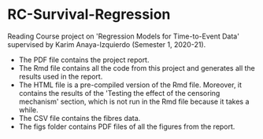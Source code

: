 # RC-Survival-Regression

Reading Course project on 'Regression Models for Time-to-Event Data' supervised by Karim Anaya-Izquierdo (Semester 1, 2020-21).

* The PDF file contains the project report. 
* The Rmd file contains all the code from this project and generates all the results used in the report. 
* The HTML file is a pre-compiled version of the Rmd file. Moreover, it contains the results of the 'Testing the effect of the censoring mechanism' section, which is not run in the Rmd file because it takes a while. 
* The CSV file contains the fibres data.
* The figs folder contains PDF files of all the figures from the report. 
